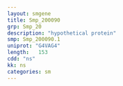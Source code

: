 ```yaml
---
layout: smgene
title: Smp_200090
grp: Smp_20
description: "hypothetical protein"
smp: Smp_200090.1
uniprot: "G4VAG4"
length:   153
cdd: "ns"
kk: ns
categories: sm
---
```


